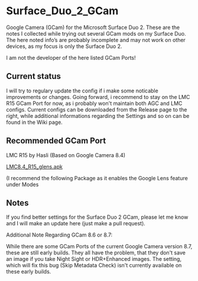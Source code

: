 # Surface_Duo_2_GCam

Google Camera (GCam) for the Microsoft Surface Duo 2. These are the notes I collected while trying out several GCam mods on my Surface Duo. The here noted info’s are probably incomplete and may not work on other devices, as my focus is only the Surface Duo 2. 

I am not the developer of the here listed GCam Ports!


## Current status

I will try to regulary update the config if i make some noticable improvements or changes.
Going forward, i recommend to stay on the LMC R15 GCam Port for now, as i probably won't maintain both AGC and LMC configs.
Current configs can be downloaded from the Release page to the right, while additional informations regarding the Settings and so on can be found in the Wiki page.


## Recommended GCam Port

LMC R15 by Hasli (Based on Google Camera 8.4)

[LMC8.4_R15_glens.apk](https://www.celsoazevedo.com/files/android/google-camera/dev-hasli/f/dl11/)

(I recommend the following Package as it enables the Google Lens feature under Modes


## Notes

If you find better settings for the Surface Duo 2 GCam, please let me know and I will make an update here (just make a pull request).


Additional Note Regarding GCam 8.6 or 8.7:

While there are some GCam Ports of the current Google Camera version 8.7, these are still early builds. They all have the problem, that they don't save an image if you take Night Sight or HDR+Enhanced images. The setting, which will fix this bug (Skip Metadata Check) isn't currently available on these early builds.
